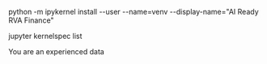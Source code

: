 python -m ipykernel install --user --name=venv --display-name="AI Ready RVA Finance"

jupyter kernelspec list


You are an experienced data